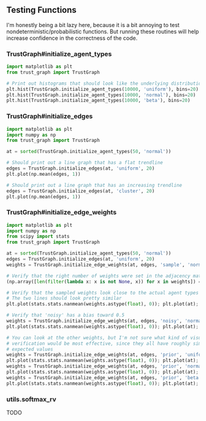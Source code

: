## Testing Functions

I'm honestly being a bit lazy here, because it is a bit annoying to test
nondeterministic/probabilistic functions. But running these routines will help
increase confidence in the correctness of the code.

### TrustGraph#initialize\_agent\_types

```python
import matplotlib as plt
from trust_graph import TrustGraph

# Print out histograms that should look like the underlying distribution
plt.hist(TrustGraph.initialize_agent_types(10000, 'uniform'), bins=20)
plt.hist(TrustGraph.initialize_agent_types(10000, 'normal'), bins=20)
plt.hist(TrustGraph.initialize_agent_types(10000, 'beta'), bins=20)
```

### TrustGraph#initialize\_edges

```python
import matplotlib as plt
import numpy as np
from trust_graph import TrustGraph

at = sorted(TrustGraph.initialize_agent_types(50, 'normal'))

# Should print out a line graph that has a flat trendline
edges = TrustGraph.initialize_edges(at, 'uniform', 20)
plt.plot(np.mean(edges, 1))

# Should print out a line graph that has an increasing trendline
edges = TrustGraph.initialize_edges(at, 'cluster', 20)
plt.plot(np.mean(edges, 1))
```

### TrustGraph#initialize\_edge\_weights

```python
import matplotlib as plt
import numpy as np
from scipy import stats
from trust_graph import TrustGraph

at = sorted(TrustGraph.initialize_agent_types(50, 'normal'))
edges = TrustGraph.initialize_edges(at, 'uniform', 20)
weights = TrustGraph.initialize_edge_weights(at, edges, 'sample', 'normal', 10)

# Verify that the right number of weights were set in the adjacency matrix
(np.array([len(filter(lambda x: x is not None, x)) for x in weights]) == 20).all()  # => True

# Verify that the sampled weights look close to the actual agent types
# The two lines should look pretty similar
plt.plot(stats.stats.nanmean(weights.astype(float), 0)); plt.plot(at);

# Verify that 'noisy' has a bias toward 0.5
weights = TrustGraph.initialize_edge_weights(at, edges, 'noisy', 'normal', 10)
plt.plot(stats.stats.nanmean(weights.astype(float), 0)); plt.plot(at);

# You can look at the other weights, but I'm not sure what kind of visual
# verification would be most effective, since they all have roughly similar
# expected values
weights = TrustGraph.initialize_edge_weights(at, edges, 'prior', 'uniform', 10)
plt.plot(stats.stats.nanmean(weights.astype(float), 0)); plt.plot(at);
weights = TrustGraph.initialize_edge_weights(at, edges, 'prior', 'normal', 10)
plt.plot(stats.stats.nanmean(weights.astype(float), 0)); plt.plot(at);
weights = TrustGraph.initialize_edge_weights(at, edges, 'prior', 'beta', 10)
plt.plot(stats.stats.nanmean(weights.astype(float), 0)); plt.plot(at);
```

### utils.softmax\_rv

TODO
